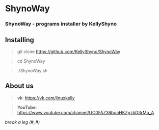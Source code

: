 #     ShynoWay

### ShynoWay - programs installer by KellyShyno


## Installing

> git clone https://github.com/KellyShyno/ShynoWay

> cd ShynoWay

> ./ShynoWay.sh

## About us

> **vk**: <https://vk.com/linuxkelly>

> **YouTube**: <https://www.youtube.com/channel/UC0FAZ36boaHKZgzbD3rMa_A>

*break a leg (#_#)*
